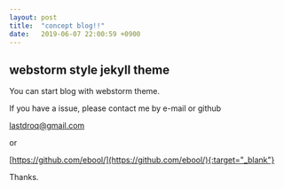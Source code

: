 ```yaml
---
layout: post
title:  "concept blog!!"
date:   2019-06-07 22:00:59 +0900
---
```


## webstorm style jekyll theme

You can start blog with webstorm theme.

If you have a issue, please contact me by e-mail or github

<lastdroq@gmail.com>

or

[https://github.com/ebool/](https://github.com/ebool/){:target="_blank"}

Thanks.
